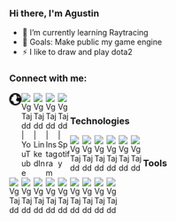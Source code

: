 ### Hi there, I'm Agustin

- 🌱 I’m currently learning Raytracing
- 🥅 Goals: Make public my game engine
- ⚡ I like to draw and play dota2

### Connect with me:

[<img align="left" alt="VgTajdd" width="22px" src="https://raw.githubusercontent.com/iconic/open-iconic/master/svg/globe.svg" target="_blank"/>](https://vgtajdd.github.io/)
[<img align="left" alt="VgTajdd | YouTube" width="22px" src="https://cdn.jsdelivr.net/npm/simple-icons@v3/icons/youtube.svg" target="_blank"/>](https://www.youtube.com/channel/UCWFJSVtAYKZCTz3uOVrBYiw)
[<img align="left" alt="VgTajdd | LinkedIn" width="22px" src="https://cdn.jsdelivr.net/npm/simple-icons@v3/icons/linkedin.svg" target="_blank"/>](https://www.linkedin.com/in/agustin-jesus-durand-diaz-19491128/)
[<img align="left" alt="VgTajdd | Instagram" width="22px" src="https://cdn.jsdelivr.net/npm/simple-icons@v3/icons/instagram.svg" target="_blank"/>](https://www.instagram.com/agustinjesusdd)
[<img align="left" alt="VgTajdd | Spotify" width="22px" src="https://cdn.jsdelivr.net/npm/simple-icons@3.12.0/icons/spotify.svg" target="_blank"/>](https://open.spotify.com/user/12167177187)
</br>

### Technologies

<img align="left" alt="VgTajdd" width="22px" src="https://cdn.jsdelivr.net/npm/simple-icons@3.12.0/icons/cplusplus.svg"/>
<img align="left" alt="VgTajdd" width="22px" src="https://cdn.jsdelivr.net/npm/simple-icons@3.12.0/icons/python.svg"/>
<img align="left" alt="VgTajdd" width="22px" src="https://cdn.jsdelivr.net/npm/simple-icons@3.12.0/icons/sqlite.svg"/>
<img align="left" alt="VgTajdd" width="22px" src="https://cdn.jsdelivr.net/npm/simple-icons@3.12.0/icons/javascript.svg"/>
<img align="left" alt="VgTajdd" width="22px" src="https://cdn.jsdelivr.net/npm/simple-icons@3.12.0/icons/opengl.svg"/>
<img align="left" alt="VgTajdd" width="22px" src="https://cdn.jsdelivr.net/npm/simple-icons@3.12.0/icons/csharp.svg"/>
</br>

### Tools

<img align="left" alt="VgTajdd" width="22px" src="https://cdn.jsdelivr.net/npm/simple-icons@3.12.0/icons/visualstudio.svg"/>
<img align="left" alt="VgTajdd" width="22px" src="https://cdn.jsdelivr.net/npm/simple-icons@3.12.0/icons/visualstudiocode.svg"/>
<img align="left" alt="VgTajdd" width="22px" src="https://cdn.jsdelivr.net/npm/simple-icons@3.12.0/icons/qt.svg"/>
<img align="left" alt="VgTajdd" width="22px" src="https://cdn.jsdelivr.net/npm/simple-icons@3.12.0/icons/vim.svg"/>
<img align="left" alt="VgTajdd" width="22px" src="https://cdn.jsdelivr.net/npm/simple-icons@3.12.0/icons/git.svg"/>
<img align="left" alt="VgTajdd" width="22px" src="https://cdn.jsdelivr.net/npm/simple-icons@3.12.0/icons/github.svg"/>
<img align="left" alt="VgTajdd" width="22px" src="https://cdn.jsdelivr.net/npm/simple-icons@3.12.0/icons/linux.svg"/>
<img align="left" alt="VgTajdd" width="22px" src="https://cdn.jsdelivr.net/npm/simple-icons@3.12.0/icons/unity.svg"/>
<img align="left" alt="VgTajdd" width="22px" src="https://cdn.jsdelivr.net/npm/simple-icons@3.12.0/icons/unrealengine.svg"/>
